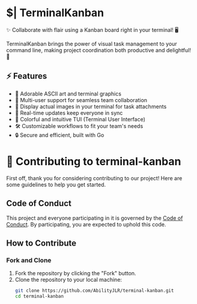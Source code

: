 # $| TerminalKanban

✨ Collaborate with flair using a Kanban board right in your terminal! 🖥️

TerminalKanban brings the power of visual task management to your command line, making project coordination both productive and delightful! 💖

## ⚡ Features

- 🎨 Adorable ASCII art and terminal graphics
- 👥 Multi-user support for seamless team collaboration
- 📸 Display actual images in your terminal for task attachments
- 🚀 Real-time updates keep everyone in sync
- 🌈 Colorful and intuitive TUI (Terminal User Interface)
- 🛠️ Customizable workflows to fit your team's needs
- 🔒 Secure and efficient, built with Go

# 👥 Contributing to terminal-kanban

First off, thank you for considering contributing to our project! Here are some guidelines to help you get started.

## Code of Conduct

This project and everyone participating in it is governed by the [Code of Conduct](CODE_OF_CONDUCT.md). By participating, you are expected to uphold this code.

## How to Contribute

### Fork and Clone

1. Fork the repository by clicking the "Fork" button.
2. Clone the repository to your local machine:
   ```sh
   git clone https://github.com/AbilityJLR/terminal-kanban.git
   cd terminal-kanban
   ```
<!--
## 🛠️ Installation

```bash
go get github.com/AbilityJLR/terminal-kanban
-->
